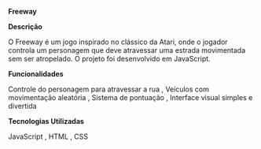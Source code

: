 **Freeway**

**Descrição**

O Freeway é um jogo inspirado no clássico da Atari, onde o jogador controla um personagem que deve atravessar uma estrada movimentada sem ser atropelado. O projeto foi desenvolvido em JavaScript.

**Funcionalidades**

Controle do personagem para atravessar a rua , Veículos com movimentação aleatória , Sistema de pontuação , Interface visual simples e divertida

**Tecnologias Utilizadas**

JavaScript , HTML , CSS
